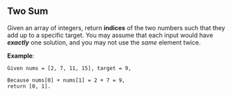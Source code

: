 ## Two Sum

Given an array of integers, return **indices** of the two numbers such that they add up to a specific target.
You may assume that each input would have ***exactly*** one solution, and you may not use the *same* element twice.

**Example**:
```
Given nums = [2, 7, 11, 15], target = 9,

Because nums[0] + nums[1] = 2 + 7 = 9,
return [0, 1].
```
